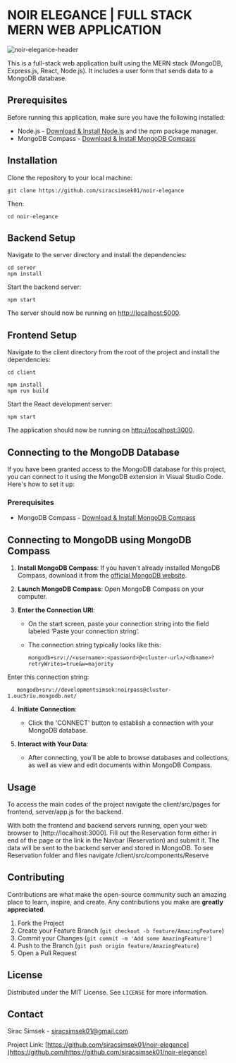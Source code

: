 # NOIR ELEGANCE | FULL STACK MERN WEB APPLICATION
![noir-elegance-header](https://github.com/siracsimsek01/noir-elegance/assets/88107978/58d01cd2-9f1a-4628-a553-a058cdaeddba)




This is a full-stack web application built using the MERN stack (MongoDB, Express.js, React, Node.js). It includes a user form that sends data to a MongoDB database.

## Prerequisites

Before running this application, make sure you have the following installed:
- Node.js - [Download & Install Node.js](https://nodejs.org/en/download/) and the npm package manager.
- MongoDB Compass - [Download & Install MongoDB Compass](https://downloads.mongodb.com/compass/mongodb-compass-1.41.0-darwin-x64.dmg)

## Installation

Clone the repository to your local machine:
```
git clone https://github.com/siracsimsek01/noir-elegance
```
Then:
```
cd noir-elegance
```

## Backend Setup

Navigate to the server directory and install the dependencies:

```
cd server
npm install
```

Start the backend server:

```
npm start
```

The server should now be running on [http://localhost:5000](http://localhost:5050).

## Frontend Setup

Navigate to the client directory from the root of the project and install the dependencies:

```cd client ```

```
npm install
npm run build
```

Start the React development server:

```
npm start
```

The application should now be running on [http://localhost:3000](http://localhost:3000).

## Connecting to the MongoDB Database

If you have been granted access to the MongoDB database for this project, you can connect to it using the MongoDB extension in Visual Studio Code. Here's how to set it up:

### Prerequisites

 - MongoDB Compass - [Download & Install MongoDB Compass](https://downloads.mongodb.com/compass/mongodb-compass-1.41.0-darwin-x64.dmg)

## Connecting to MongoDB using MongoDB Compass

1. **Install MongoDB Compass**: If you haven't already installed MongoDB Compass, download it from the [official MongoDB website](https://www.mongodb.com/try/download/compass).

2. **Launch MongoDB Compass**: Open MongoDB Compass on your computer.

3. **Enter the Connection URI**:
   - On the start screen, paste your connection string into the field labeled ‘Paste your connection string’.
   - The connection string typically looks like this:
     
     ``` mongodb+srv://<username>:<password>@<cluster-url>/<dbname>?retryWrites=true&w=majority ```
     
Enter this connection string:
     
       mongodb+srv://developmentsimsek:noirpass@cluster-1.ouc5riu.mongodb.net/
     

4. **Initiate Connection**:
   - Click the 'CONNECT' button to establish a connection with your MongoDB database.

5. **Interact with Your Data**:
   - After connecting, you'll be able to browse databases and collections, as well as view and edit documents within MongoDB Compass.


## Usage

To access the main codes of the project navigate the client/src/pages for frontend, server/app.js for the backend.

With both the frontend and backend servers running, open your web browser to [http://localhost:3000]. Fill out the Reservation form either in end of the page or the link in the Navbar (Reservation) and submit it. The data will be sent to the backend server and stored in MongoDB. To see Reservation folder and files navigate /client/src/components/Reserve





## Contributing

Contributions are what make the open-source community such an amazing place to learn, inspire, and create. Any contributions you make are **greatly appreciated**.

1. Fork the Project
2. Create your Feature Branch (`git checkout -b feature/AmazingFeature`)
3. Commit your Changes (`git commit -m 'Add some AmazingFeature'`)
4. Push to the Branch (`git push origin feature/AmazingFeature`)
5. Open a Pull Request

## License

Distributed under the MIT License. See `LICENSE` for more information.

## Contact

Sirac Simsek - [siracsimsek01@gmail.com](mailto:siracsimsek01@gmail.com)

Project Link: [https://github.com/siracsimsek01/noir-elegance](https://github.com/https://github.com/siracsimsek01/noir-elegance)
